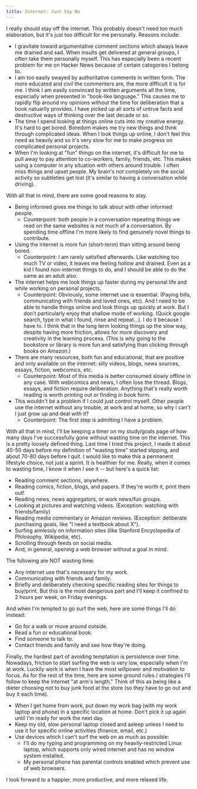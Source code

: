 ```yaml
---
title: Internet: Just Say No
---
```


I really should stay off the internet. This probably doesn't need too much
elaboration, but it's just too difficult for me personally. Reasons include:
- I gravitate toward argumentative comment sections which always leave me
  drained and sad. When insults get delivered at general groups, I often take
  them personally myself. This has especially been a recent problem for me on
  Hacker News because of certain categories I belong to.
- I am too easily swayed by authoritative comments in written form. The more
  educated and civil the commenters are, the more difficult it is for me.
  I think I am easily convinced by written arguments all the time, especially
  when presented in "book-like language." This causes me to rapidly flip around
  my opinions without the time for deliberation that a book natuarlly provides.
  I have picked up all sorts of untrue facts and destructive ways of thinking
  over the last decade or so.
- The time I spend looking at things online cuts into my creative energy. It's
  hard to get bored. Boredom makes me try new things and think through
  complicated ideas. When I look things up online, I don't feel this need as
  heavily and so it's very slow for me to make progress on complicated personal
  projects.
- When I'm looking at "fun" things on the internet, it's difficult for me to
  pull away to pay attention to co-workers, family, friends, etc. This makes
  using a computer in any situation with others around trouble. I often miss
  things and upset people. My brain's not completely on the social activity so
  subtleties get lost (it's similar to having a conversation while driving).

With all that in mind, there are some good reasons to stay.
- Being informed gives me things to talk about with other informed people.
  - Counterpoint: both people in a conversation repeating things we read on the
    same websites is not much of a conversation. By spending time offline I'm
    more likely to find genuinely novel things to contribute.
- Using the internet is more fun (short-term) than sitting around being bored.
  - Counterpoint: I am rarely satisfied afterwards. Like watching too much TV
    or video, it leaves me feeling hollow and drained. Even as a kid I found
    non-internet things to do, and I should be able to do the same as an adult
    also.
- The internet helps me look things up faster during my personal life and while
  working on personal projects.
  - Counterpoint: Obviously, some internet use is essential. (Paying bills,
    communicating with friends and loved ones, etc). And I need to be able to
    handle things online and look things up quickly at work. But I don't
    particularly enjoy that shallow mode of working. (Quick google search, type
    in what I found, rinse and repeat...). I do it because I have to. I think
    that in the long term looking things up the slow way, despite having more
    friction, allows for more discovery and creativity in the learning process.
    (This is why going to the bookstore or library is more fun and satisfying
    than clicking through books on Amazon.)
- There are many resources, both fun and educational, that are positive and
  only available on the internet: silly videos, blogs, news sources, essays,
  fiction, webcomics, etc.
  - Counterpoint: Most of this media is better consumed slowly offline in any
    case. With webcomics and news, I often lose the thread.  Blogs, essays, and
    fiction require deliberation. Anything that's really worth reading is worth
    printing out or finding in book form.
- This wouldn't be a problem if I could just control myself. Other people use
  the internet without any trouble, at work and at home, so why I can't I just
  grow up and deal with it?
  - Counterpoint: The first step is admitting I have a problem.

With all that in mind, I'll be keeping a timer on my study/goals page of how
many days I've successfully gone without wasting time on the internet. This is
a pretty loosely defined thing. Last time I tried this project, I made it about
40-50 days before my definition of "wasting time" started slipping, and about
70-80 days before I quit. I would like to make this a permanent lifestyle
choice, not just a sprint. It is healthier for me. Really, when it comes to
wasting time, I know it when I see it -- but here's a quick list:
- Reading comment sections, anywhere.
- Reading comics, fiction, blogs, and papers. If they're worth it, print them
  out!
- Reading news, news aggregators, or work news/fun groups.
- Looking at pictures and watching videos. (Exception: watching with
  friends/family)
- Reading media commentary or Amazon reviews. (Exception: deliberate purchasing
  goals, like "I need a textbook about X").
- Surfing aimlessly on information sites (like Stanford Encyclopedia of
  Philosophy, Wikipedia, etc).
- Scrolling through feeds on social media.
- And, in general, opening a web browser without a goal in mind.

The following are NOT wasting time:
- Any internet use that's necessary for my work.
- Communicating with friends and family.
- Briefly and deliberately checking specific reading sites for things to
  buy/print. But this is the most dangerous part and I'll keep it confined to
  2 hours per week, on Friday evenings.

And when I'm tempted to go surf the web, here are some things I'll do instead:
- Go for a walk or move around outside.
- Read a fun or educational book.
- Find someone to talk to.
- Contact friends and family and see how they're doing.

Finally, the hardest part of avoiding temptation is persistence over time.
Nowadays, friction to start surfing the web is very low, especially when I'm at
work.  Luckily work is when I have the most willpower and motivation to focus.
As for the rest of the time, here are some ground rules / strategies I'll
follow to keep the internet "at arm's length." Think of this as being like
a dieter choosing not to buy junk food at the store (so they have to go out and
buy it each time).
- When I get home from work, put down my work bag (with my work laptop and
  phone) in a specific location at home. Don't pick it up again until I'm ready
  for work the next day.
- Keep my old, slow personal laptop closed and asleep unless I need to use it
  for specific online activities (finance, email, etc.)
- Use devices which I can't surf the web on as much as possible:
  - I'll do my typing and programming on my heavily-restricted Linux laptop,
    which supports only wired internet and has no window system installed.
  - My personal phone has parental controls enabled which prevent use of web
    browsers.

I look forward to a happier, more productive, and more relaxed life.
